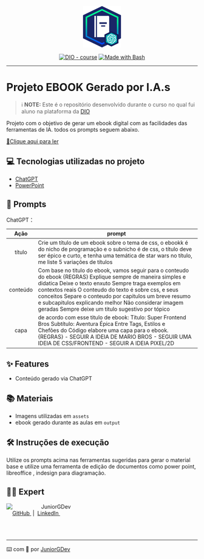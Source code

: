 <p align="center">
    <img width="100" src=".github/assets/banner.png">
</p>


<p align="center">
<a href="https://dio.me/"><img src="https://img.shields.io/badge/DIO-Course-28DA77?logo=youtube" alt="DIO - course"></a>
<a href="https://www.gnu.org/software/bash/" title="Go to Bash homepage"><img src="https://img.shields.io/badge/Prompt-Project-blue?logo=gnu-bash&amp;logoColor=white" alt="Made with Bash"></a></p>

-------

# Projeto EBOOK Gerado por I.A.s


 > ℹ️ **NOTE:** Este é o repositório desenvolvido durante o curso no qual fui aluno na plataforma da [DIO](https://dio.me)

Projeto com o objetivo de gerar um ebook digital com as facilidades das ferramentas de IA. todos os prompts
seguem abaixo.

<a href="https://github.com/JuniorGDev/prompts-recipe-to-create-a-ebook-main/blob/main/output/template-ebook-V2.pdf" title="View PDF now"> 📕Clique aqui para ler</a>

## 💻 Tecnologias utilizadas no projeto

- [ChatGPT](https://chat.openai.com/)
- [PowerPoint](https://www.microsoft.com/en/microsoft-365/powerpoint)

## 🧠 Prompts


ChatGPT：

|   Ação   | prompt                                                                                                                                                                                                                                                                         |
| :------: | ------------------------------------------------------------------------------------------------------------------------------------------------------------------------------------------------------------------------------------------------------------------------------ |
|  título  | Crie um título de um ebook sobre o tema de css, o ebookk é do nicho de programação e o subnicho é de css, o título deve ser épico e curto, e tenha uma temática de star wars no título, me liste 5 variações de títulos                                                        |
| conteúdo | Com base no titulo do ebook, vamos seguir para o conteudo do ebook {REGRAS} Explique sempre de maneira simples e didatica Deixe o texto enxuto Sempre traga exemplos em contextos reais O conteudo do texto é sobre css, e seus conceitos Separe o conteudo por capitulos um breve resumo e subcapitulos explicando melhor Não considerar imagem geradas Sempre deixe um titulo sugestivo por tópico
|   capa   | de acordo com esse titulo de ebook: Título: Super Frontend Bros Subtítulo: Aventura Épica Entre Tags, Estilos e Chefões do Código elabore uma capa para o ebook. {REGRAS} - SEGUIR A IDEIA DE MARIO BROS - SEGUIR UMA IDEIA DE CSS/FRONTEND - SEGUIR A IDEIA PIXEL/2D

## ✨ Features

- Conteúdo gerado via ChatGPT

## 📚 Materiais

- Imagens utilizadas em `assets`
- ebook gerado durante as aulas em `output`

## 🛠️ Instruções de execução

Utilize os prompts acima nas ferramentas sugeridas para gerar o material base e utilize uma ferramenta de edição de documentos como power point, libreoffice , indesign para diagramação.

## 👨‍💻 Expert

<p>
    <img 
      align=left 
      margin=10 
      width=80 
      src="https://avatars.githubusercontent.com/u/69334551?v=4"
    />
    <p>&nbsp&nbsp&nbspJuniorGDev<br>
    &nbsp&nbsp&nbsp
    <a 
        href="https://github.com/JuniorGDev">
        GitHub
    </a>
    &nbsp;|&nbsp;
    <a 
        href="https://www.linkedin.com/in/geová-josé-da-silva-junior-27933342">
        LinkedIn
    </a>
    &nbsp;</p>
</p>
<br/><br/>
<p>

---

⌨️ com 💜 por [JuniorGDev](https://github.com/JuniorGDev)
